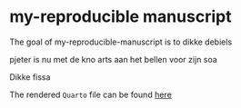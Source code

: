 # my-reproducible manuscript

<!-- badges: start -->
<!-- badges: end -->

The goal of my-reproducible-manuscript is to dikke debiels

pjeter is nu met de kno arts aan het bellen voor zijn soa

Dikke fissa 

The rendered `Quarto` file can be found [here](/doc/reprodev-exercise_quarto.html)
